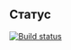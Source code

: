 ## Статус
[![Build status](https://ci.appveyor.com/api/projects/status/wqy1i8g3ydxmwj4u?svg=true)](https://ci.appveyor.com/project/MikhailVoroshilov/carddeliveryorder)

